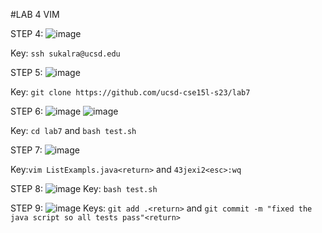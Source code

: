 #LAB 4 VIM

STEP 4:
![image](https://github.com/SumayKalra/cse15L-labreports-winter2024/assets/67125138/cd18b4f8-d041-41d1-afeb-1c9abdbb9958)

Key: ```ssh sukalra@ucsd.edu```

STEP 5:
![image](https://github.com/SumayKalra/cse15L-labreports-winter2024/assets/67125138/4c7a67ca-9cad-460f-8501-90e56502f0df)

Key: ```git clone https://github.com/ucsd-cse15l-s23/lab7```

STEP 6:
![image](https://github.com/SumayKalra/cse15L-labreports-winter2024/assets/67125138/984d9d22-0daf-4384-a935-ad457d474fc1)
![image](https://github.com/SumayKalra/cse15L-labreports-winter2024/assets/67125138/83706e1d-53f8-458b-ab60-f81bc9251d40)

Key: ```cd lab7``` and ```bash test.sh```

STEP 7:
![image](https://github.com/SumayKalra/cse15L-labreports-winter2024/assets/67125138/882949fe-57d9-4582-8910-6451c4fffc93)

Key:```vim ListExampls.java<return>``` and  ```43jexi2<esc>:wq```


STEP 8:
![image](https://github.com/SumayKalra/cse15L-labreports-winter2024/assets/67125138/dda3d98e-2a14-4578-b877-da999ee20122)
Key:  ```bash test.sh```

STEP 9:
![image](https://github.com/SumayKalra/cse15L-labreports-winter2024/assets/67125138/d3618db8-c98a-4393-986c-cff7dc668d46)
Keys: ```git add .<return>```  and ```git commit -m "fixed the java script so all tests pass"<return>```
